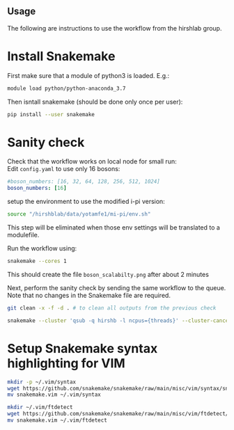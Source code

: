 Usage
------

The following are instructions to use the workflow from the hirshlab group.

Install Snakemake
==================

First make sure that a module of python3 is loaded. E.g.:

```bash
module load python/python-anaconda_3.7
```

Then isntall snakemake (should be done only once per user):

```bash
pip install --user snakemake
```

Sanity check
==============

Check that the workflow works on local node for small run:	
Edit `config.yaml` to use only 16 bosons:

```yaml
#boson_numbers: [16, 32, 64, 128, 256, 512, 1024]
boson_numbers: [16]
```

setup the environment to use the modified i-pi version:
```bash
source "/hirshblab/data/yotamfe1/mi-pi/env.sh"
```
This step will be eliminated when those env settings will be translated to a modulefile.

Run the workflow using:  
```bash
snakemake --cores 1
```
This should create the file `boson_scalabilty.png` after about 2 minutes


Next, perform the sanity check by sending the same workflow to the queue.  Note that no changes in the Snakemake file are required.  

```bash
git clean -x -f -d . # to clean all outputs from the previous check

snakemake --cluster 'qsub -q hirshb -l ncpus={threads}' --cluster-cancel 'qdel' -j 7&
```

Setup Snakemake syntax highlighting for VIM
============================================

```bash
mkdir -p ~/.vim/syntax
wget https://github.com/snakemake/snakemake/raw/main/misc/vim/syntax/snakemake.vim
mv snakemake.vim ~/.vim/syntax

mkdir ~/.vim/ftdetect
wget https://github.com/snakemake/snakemake/raw/main/misc/vim/ftdetect/snakemake.vim
mv snakemake.vim ~/.vim/ftdetect
```

